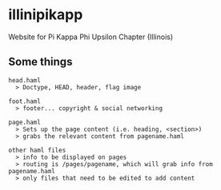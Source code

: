 illinipikapp
============

Website for Pi Kappa Phi Upsilon Chapter (Illinois)

Some things
-----------
    head.haml
      > Doctype, HEAD, header, flag image

    foot.haml
      > footer... copyright & social networking
      
    page.haml
      > Sets up the page content (i.e. heading, <section>)
      > grabs the relevant content from pagename.haml

    other haml files
      > info to be displayed on pages
      > routing is /pages/pagename, which will grab info from pagename.haml
      > only files that need to be edited to add content